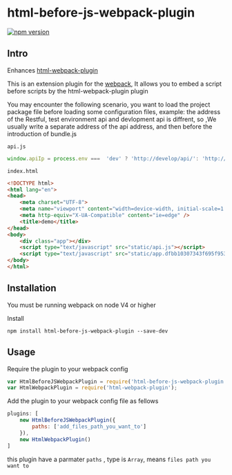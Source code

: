html-before-js-webpack-plugin
=============================

[![npm version](https://badge.fury.io/js/html-before-js-webpack-plugin.svg)](https://badge.fury.io/js/html-before-js-webpack-plugin)

Intro
-----
Enhances [html-webpack-plugin](https://github.com/ampedandwired/html-webpack-plugin)

This is an extension plugin for the [webpack](http://webpack.github.io), It allows you to embed a script before scripts by the html-webpack-plugin plugin

You may encounter the following scenario, you want to load the project package file before loading some configuration files, example: the address of the Restful, test environment
api and devlopment api is diffrent, so ,We usually write a separate address of the api address, and then before the introduction of bundle.js

`api.js`

```js
window.apiIp = process.env ===  'dev' ? 'http://develop/api/': 'http://production/api/';
```
`index.html`
``` html
<!DOCTYPE html>
<html lang="en">
<head>
    <meta charset="UTF-8">
    <meta name="viewport" content="width=device-width, initial-scale=1.0, user-scalable=no" />
    <meta http-equiv="X-UA-Compatible" content="ie=edge" />
    <title>demo</title>
</head>
<body>
    <div class="app"></div>
    <script type="text/javascript" src="static/api.js"></script>
    <script type="text/javascript" src="static/app.dfbb10307343f695f953.js?dfbb10307343f695f953"></script>
</body>
</html>
```
Installation
------------

You must be running webpack on node V4 or higher

Install
``` shell
npm install html-before-js-webpack-plugin --save-dev
```

Usage
-----
Require the plugin to your webpack config

``` js
var HtmlBeforeJSWebpackPlugin = require('html-before-js-webpack-plugin');
var HtmlWebpackPlugin = require('html-webpack-plugin');
```
Add the plugin to your webpack config file as fellows

``` js
plugins: [
    new HtmlBeforeJSWebpackPlugin({
        paths: ['add_files_path_you_want_to']
    }),
    new HtmlWebpackPlugin()
]
```
this plugin have a parmater `paths` , type is `Array`, means `files path you want to`





